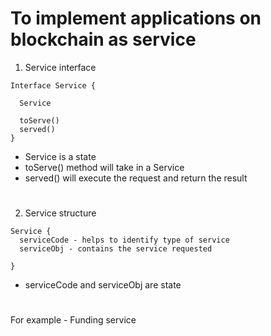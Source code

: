 # To implement applications on blockchain as service

1. Service interface
``` 
Interface Service {

  Service
  
  toServe()
  served()
}
```
- Service is a state
- toServe() method will take in a Service 
- served() will execute the request and return the result

#
2. Service structure
```
Service {
  serviceCode - helps to identify type of service
  serviceObj - contains the service requested
  
}
```
- serviceCode and serviceObj are state

#
For example -  Funding service 
